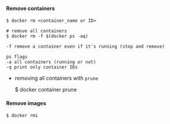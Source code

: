 #### Remove containers

    $ docker rm <container_name or ID>

    # remove all containers
    $ docker rm -f $(docker ps -aq)

    -f remove a container even if it's running (stop and remove)

    ps flags
    -a all containers (running or not)
    -q print only container IDs

- removing all containers with `prune`

    $ docker container prune

#### Remove images

    $ docker rmi
